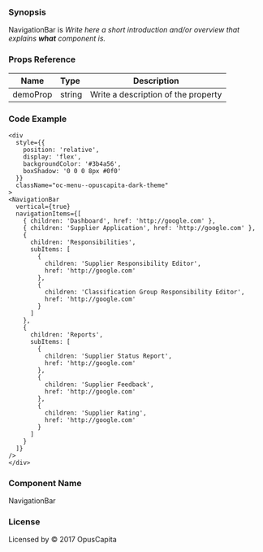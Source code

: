 ### Synopsis

NavigationBar is 
*Write here a short introduction and/or overview that explains **what** component is.*

### Props Reference

| Name                           | Type                    | Description                                                 |
| ------------------------------ | :---------------------- | ----------------------------------------------------------- |
| demoProp                       | string                  | Write a description of the property                         |

### Code Example

```
<div
  style={{ 
    position: 'relative', 
    display: 'flex', 
    backgroundColor: '#3b4a56',
    boxShadow: '0 0 0 8px #0f0'
  }}
  className="oc-menu--opuscapita-dark-theme"
>
<NavigationBar
  vertical={true}
  navigationItems={[
    { children: 'Dashboard', href: 'http://google.com' },
    { children: 'Supplier Application', href: 'http://google.com' },
    {
      children: 'Responsibilities',
      subItems: [
        { 
          children: 'Supplier Responsibility Editor', 
          href: 'http://google.com'
        },
        { 
          children: 'Classification Group Responsibility Editor', 
          href: 'http://google.com'
        }
      ]
    },
    {
      children: 'Reports',
      subItems: [
        { 
          children: 'Supplier Status Report', 
          href: 'http://google.com'
        },
        { 
          children: 'Supplier Feedback',
          href: 'http://google.com'
        },
        { 
          children: 'Supplier Rating', 
          href: 'http://google.com'
        }
      ]
    }
  ]}
/>
</div>
```

### Component Name

NavigationBar

### License

Licensed by © 2017 OpusCapita

